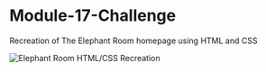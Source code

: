 # Module-17-Challenge
Recreation of The Elephant Room homepage using HTML and CSS

![Elephant Room HTML/CSS Recreation](https://i.ibb.co/n6R1Gsf/Elephant-Room-Banner.png)